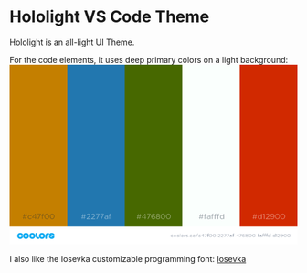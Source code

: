 # Hololight VS Code Theme

Hololight is an all-light UI Theme. 

For the code elements, it uses deep primary colors on a light background:
![Palette](palette.png)

I also like the Iosevka customizable programming font: [Iosevka](https://github.com/be5invis/Iosevka)
